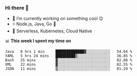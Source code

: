 ### Hi there 👋

<!--
**nodejh/nodejh** is a ✨ _special_ ✨ repository because its `README.md` (this file) appears on your GitHub profile.

Here are some ideas to get you started:

- 🔭 I’m currently working on ...
- 🌱 I’m currently learning ...
- 👯 I’m looking to collaborate on ...
- 🤔 I’m looking for help with ...
- 💬 Ask me about ...
- 📫 How to reach me: ...
- 😄 Pronouns: ...
- ⚡ Fun fact: ...
-->

- 🔭 I’m currently working on something cool :wink:
- ⚡ Node.js, Java, Go :thought_balloon:
- 🤖 Serverless, Kubernetes, Cloud Native

📊 **This week I spent my time on**

<!--START_SECTION:waka-->
```text
Java   8 hrs 1 min     █████████████▓░░░░░░░░░░░   54.64 % 
YAML   5 hrs 24 mins   █████████▒░░░░░░░░░░░░░░░   36.85 % 
Bash   25 mins         ▓░░░░░░░░░░░░░░░░░░░░░░░░   02.88 % 
XML    22 mins         ▓░░░░░░░░░░░░░░░░░░░░░░░░   02.55 % 
JSON   11 mins         ▒░░░░░░░░░░░░░░░░░░░░░░░░   01.29 % 
```
<!--END_SECTION:waka-->


<!--
:traffic_light: **Visitors**

![visitors](https://visitor-badge.glitch.me/badge?page_id=nodejh.nodejh)
-->
